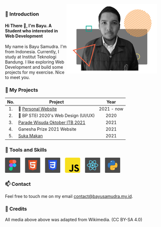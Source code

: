 <img src="assets/bayu.png" align="right" alt="My Picture" width="300px"/>

### 💬 Introduction

#### Hi There 👋, I'm Bayu. A Student who interested in Web Development

My name is Bayu Samudra. I'm from Indonesia. Currently, I study at Institut Teknologi Bandung. I like exploring Web Development and build some projects for my exercise. Nice to meet you.

### 🔭 My Projects

| No. | Project                                     | Year       |
|:---:| ------------------------------------------- |:----------:|
| 1.  | 🧍 [Personal Website](https://bayusamudra.my.id)| 2021 - now | 
| 2.  | 🎨 BP STEI 2020's Web Design (UI/UX)        | 2020       |
| 3.  | [Parade Wisuda Oktober ITB 2021](https://www.paradewisudaitb.com/) | 2021 |
| 4.  | Ganesha Prize 2021 Website | 2021 |
| 5.  | [Suka Makan](https://sukamakan.bayusamudra.my.id) | 2021 |

### 🌱 Tools and Skills
<img src="assets/Skills.png" alt="My Skill" height="50px"  />

### 📫 Contact
Feel free to touch me on my email [contact@bayusamudra.my.id](mailto:contact@bayusamudra.my.id).

### 📝 Credits
All media above above was adapted from Wikimedia. (CC BY-SA 4.0)

<!--
**bayusamudra5502/bayusamudra5502** is a ✨ _special_ ✨ repository because its `README.md` (this file) appears on your GitHub profile.

Here are some ideas to get you started:

- 🔭 I’m currently working on ...
- 🌱 I’m currently learning ...
- 👯 I’m looking to collaborate on ...
- 🤔 I’m looking for help with ...
- 💬 Ask me about ...
- 📫 How to reach me: ...
- 😄 Pronouns: ...
- ⚡ Fun fact: ...
-->

